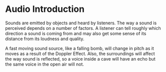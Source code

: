 # Audio Introduction

Sounds are emitted by objects and heard by listeners. The way a sound is perceived depends on a number of factors. A listener can tell roughly which direction a sound is coming from and may also get some sense of its distance from its loudness and quality.

A fast moving sound source, like a falling bomb, will change in pitch as it moves as a result of the Doppler Effect. Also, the surroundings will affect the way sound is reflected, so a voice inside a cave will have an echo but the same voice in the open air will not.